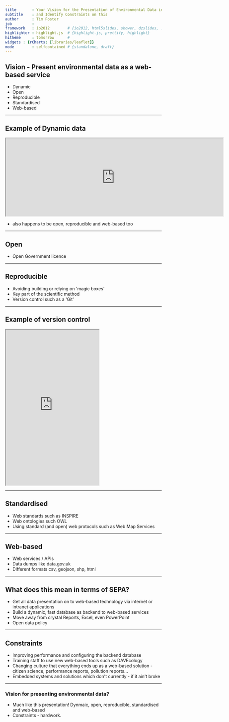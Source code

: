 ```yaml
---
title       : Your Vision for the Presentation of Environmental Data in SEPA
subtitle    : and Identify Constraints on this
author      : Tim Foster
job         : 
framework   : io2012        # {io2012, html5slides, shower, dzslides, ...}
highlighter : highlight.js  # {highlight.js, prettify, highlight}
hitheme     : tomorrow      # 
widgets : {rCharts: [libraries/leaflet]}
mode        : selfcontained # {standalone, draft}
---
```


## Vision - Present environmental data as a web-based service

* Dynamic
* Open
* Reproducible
* Standardised
* Web-based

---

## Example of Dynamic data

<iframe width="700px" height="250px"" src="https://dl.dropboxusercontent.com/u/7033208/total_editors.html"></iframe> 

* also happens to be open, reproducible and web-based too

---

## Open

* Open Government licence


---

## Reproducible

* Avoiding building or relying on 'magic boxes'
* Key part of the scientific method
* Version control such as a 'Git'

---

## Example of version control

<iframe src="https://dl.dropboxusercontent.com/u/7033208/Photos/commits.png" height="500px"></iframe> 

---
## Standardised

* Web standards such as INSPIRE
* Web ontologies such OWL
* Using standard (and open) web protocols such as Web Map Services

---

## Web-based

* Web services / APIs 
* Data dumps like data.gov.uk
* Different formats csv, geojson, shp, html

---

## What does this mean in terms of SEPA?

* Get all data presentation on to web-based technology via internet or intranet applications
* Build a dynamic, fast database as backend to web-based services
* Move away from crystal Reports, Excel, even PowerPoint
* Open data policy

---

## Constraints

* Improving performance and configuring the backend database
* Training staff to use new web-based tools such as DAVEcology
* Changing culture that everything ends up as a web-based solution - citizen science, performance reports, pollution reports...
* Embedded systems and solutions which don't currently - if it ain't broke

---

### Vision for presenting environmental data?

* Much like this presentation! Dynmaic, open, reproducible, standardised and web-based
* Constraints - hardwork.



